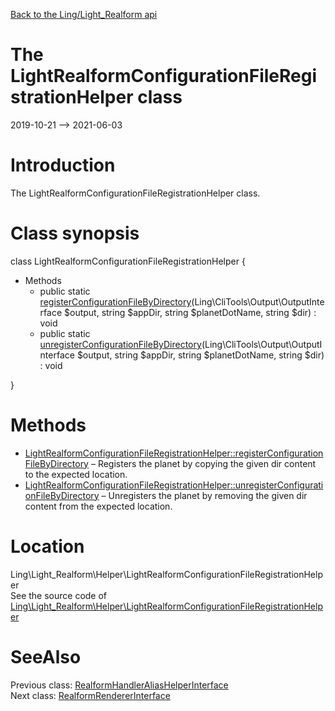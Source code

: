 [Back to the Ling/Light_Realform api](https://github.com/lingtalfi/Light_Realform/blob/master/doc/api/Ling/Light_Realform.md)



The LightRealformConfigurationFileRegistrationHelper class
================
2019-10-21 --> 2021-06-03






Introduction
============

The LightRealformConfigurationFileRegistrationHelper class.



Class synopsis
==============


class <span class="pl-k">LightRealformConfigurationFileRegistrationHelper</span>  {

- Methods
    - public static [registerConfigurationFileByDirectory](https://github.com/lingtalfi/Light_Realform/blob/master/doc/api/Ling/Light_Realform/Helper/LightRealformConfigurationFileRegistrationHelper/registerConfigurationFileByDirectory.md)(Ling\CliTools\Output\OutputInterface $output, string $appDir, string $planetDotName, string $dir) : void
    - public static [unregisterConfigurationFileByDirectory](https://github.com/lingtalfi/Light_Realform/blob/master/doc/api/Ling/Light_Realform/Helper/LightRealformConfigurationFileRegistrationHelper/unregisterConfigurationFileByDirectory.md)(Ling\CliTools\Output\OutputInterface $output, string $appDir, string $planetDotName, string $dir) : void

}






Methods
==============

- [LightRealformConfigurationFileRegistrationHelper::registerConfigurationFileByDirectory](https://github.com/lingtalfi/Light_Realform/blob/master/doc/api/Ling/Light_Realform/Helper/LightRealformConfigurationFileRegistrationHelper/registerConfigurationFileByDirectory.md) &ndash; Registers the planet by copying the given dir content to the expected location.
- [LightRealformConfigurationFileRegistrationHelper::unregisterConfigurationFileByDirectory](https://github.com/lingtalfi/Light_Realform/blob/master/doc/api/Ling/Light_Realform/Helper/LightRealformConfigurationFileRegistrationHelper/unregisterConfigurationFileByDirectory.md) &ndash; Unregisters the planet by removing the given dir content from the expected location.





Location
=============
Ling\Light_Realform\Helper\LightRealformConfigurationFileRegistrationHelper<br>
See the source code of [Ling\Light_Realform\Helper\LightRealformConfigurationFileRegistrationHelper](https://github.com/lingtalfi/Light_Realform/blob/master/Helper/LightRealformConfigurationFileRegistrationHelper.php)



SeeAlso
==============
Previous class: [RealformHandlerAliasHelperInterface](https://github.com/lingtalfi/Light_Realform/blob/master/doc/api/Ling/Light_Realform/Handler/AliasHelper/RealformHandlerAliasHelperInterface.md)<br>Next class: [RealformRendererInterface](https://github.com/lingtalfi/Light_Realform/blob/master/doc/api/Ling/Light_Realform/Renderer/RealformRendererInterface.md)<br>
